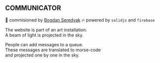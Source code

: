 ## COMMUNICATOR

💸 commisioned by [Bogdan Seredyak](https://seredyak.com/)
🔥 powered by `solidjs` and `firebase`

The website is part of an art installation.<br/>
A beam of light is projected in the sky.<br/>

People can add messages to a queue.<br/>
These messages are translated to morse-code<br/>
and projected one by one in the sky.
